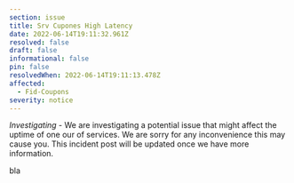 ```yaml
---
section: issue
title: Srv Cupones High Latency
date: 2022-06-14T19:11:32.961Z
resolved: false
draft: false
informational: false
pin: false
resolvedWhen: 2022-06-14T19:11:13.478Z
affected:
  - Fid-Coupons
severity: notice
---
```

*Investigating* - We are investigating a potential issue that might affect the uptime of one our of services. We are sorry for any inconvenience this may cause you. This incident post will be updated once we have more information.

bla